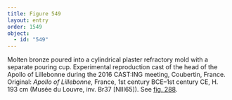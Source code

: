 ```yaml
---
title: Figure 549
layout: entry
order: 1549
object:
  - id: "549"
---
```


Molten bronze poured into a cylindrical plaster refractory mold with a separate pouring cup. Experimental reproduction cast of the head of the Apollo of Lillebonne during the 2016 CAST:ING meeting, Coubertin, France. Original: *Apollo of Lillebonne*, France, 1st century BCE–1st century CE, H. 193 cm (Musée du Louvre, inv. Br37 [NIII65]). See [fig. 288](/visual-atlas/288/).
